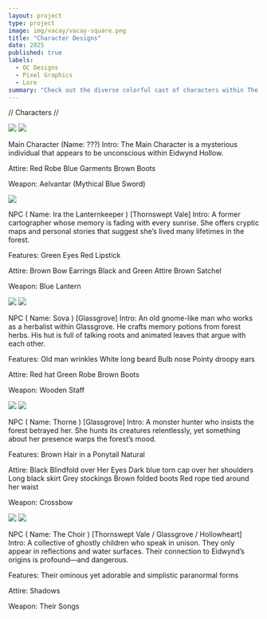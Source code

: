 ```yaml
---
layout: project
type: project
image: img/vacay/vacay-square.png
title: "Character Designs"
date: 2025
published: true
labels:
  - OC Designs
  - Pixel Graphics
  - Lore
summary: "Check out the diverse colorful cast of characters within The Pixel Pioneers world."
---
```


// Characters //

<img class="img-fluid" src="../img/vacay/unknownhero.jpeg">

<img class="img-fluid" src="../img/vacay/unknownheropixel.jpeg">

Main Character (Name: ???)
Intro:
The Main Character is a mysterious individual that appears to be unconscious within Eidwynd Hollow.

Attire:
Red Robe
Blue Garments
Brown Boots

Weapon:
Aelvantar (Mythical Blue Sword)


<img class="img-fluid" src="../img/vacay/ira.jpeg">

NPC ( Name: Ira the Lanternkeeper ) [Thornswept Vale]
Intro:
A former cartographer whose memory is fading with every sunrise. She offers cryptic maps and personal stories that suggest she’s lived many lifetimes in the forest.

Features:
Green Eyes
Red Lipstick

Attire:
Brown Bow
Earrings
Black and Green Attire
Brown Satchel

Weapon:
Blue Lantern


<img class="img-fluid" src="../img/vacay/sova.jpeg">

<img class="img-fluid" src="../img/vacay/SOVA.png">

NPC ( Name: Sova ) [Glassgrove]
Intro:
An old gnome-like man who works as a herbalist within Glassgrove. He crafts memory potions from forest herbs. His hut is full of talking roots and animated leaves that argue with each other.

Features:
Old man wrinkles
White long beard
Bulb nose
Pointy droopy ears

Attire:
Red hat
Green Robe
Brown Boots

Weapon:
Wooden Staff


<img class="img-fluid" src="../img/vacay/thorne.jpeg">

<img class="img-fluid" src="../img/vacay/THORNE NPC.png">

NPC ( Name: Thorne ) [Glassgrove]
Intro:
A monster hunter who insists the forest betrayed her. She hunts its creatures relentlessly, yet something about her presence warps the forest’s mood.

Features:
Brown Hair in a Ponytail
Natural 

Attire:
Black Blindfold over Her Eyes
Dark blue torn cap over her shoulders
Long black skirt
Grey stockings
Brown folded boots
Red rope tied around her waist

Weapon:
Crossbow


<img class="img-fluid" src="../img/vacay/ghosts.jpeg">

<img class="img-fluid" src="../img/vacay/GHOSTKID1.png">

NPC ( Name: The Choir ) [Thornswept Vale / Glassgrove / Hollowheart]
Intro:
A collective of ghostly children who speak in unison. They only appear in reflections and water surfaces. Their connection to Eidwynd’s origins is profound—and dangerous.

Features:
Their ominous yet adorable and simplistic paranormal forms

Attire:
Shadows 

Weapon:
Their Songs
